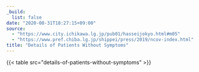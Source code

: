 ```yaml
---
_build:
  list: false
date: "2020-08-31T18:27:15+09:00"
source:
  - "https://www.city.ichikawa.lg.jp/pub01/hasseijokyo.html#m05"
  - "https://www.pref.chiba.lg.jp/shippei/press/2019/ncov-index.html"
title: "Details of Patients Without Symptoms"
---
```


{{< table src="details-of-patients-without-symptoms" >}}

